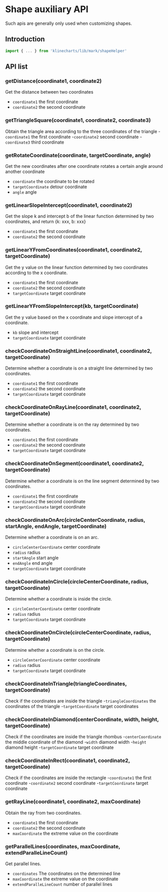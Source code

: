 # Shape auxiliary API

Such apis are generally only used when customizing shapes.


## Introduction
```javascript
import { ... } from 'klinecharts/lib/mark/shapeHelper'
```


## API list
### getDistance(coordinate1, coordinate2)
Get the distance between two coordinates
- `coordinate1` the first coordinate
- `coordinate2` the second coordinate


### getTriangleSquare(coordinate1, coordinate2, coordinate3)
Obtain the triangle area according to the three coordinates of the triangle
-`coordinate1` the first coordinate
-`coordinate2` second coordinate
-`coordinate3` third coordinate


### getRotateCoordinate(coordinate, targetCoordinate, angle)
Get the new coordinates after one coordinate rotates a certain angle around another coordinate
- `coordinate` the coordinate to be rotated
- `targetCoordinate` detour coordinate
- `angle` angle


### getLinearSlopeIntercept(coordinate1, coordinate2)
Get the slope k and intercept b of the linear function determined by two coordinates, and return {k: xxx, b: xxx}
- `coordinate1` the first coordinate
- `coordinate2` the second coordinate


### getLinearYFromCoordinates(coordinate1, coordinate2, targetCoordinate)
Get the y value on the linear function determined by two coordinates according to the x coordinate.
- `coordinate1` the first coordinate
- `coordinate2` the second coordinate
- `targetCoordinate` target coordinate


### getLinearYFromSlopeIntercept(kb, targetCoordinate)
Get the y value based on the x coordinate and slope intercept of a coordinate.
- `kb` slope and intercept
- `targetCoordinate` target coordinate


### checkCoordinateOnStraightLine(coordinate1, coordinate2, targetCoordinate)
Determine whether a coordinate is on a straight line determined by two coordinates.
- `coordinate1` the first coordinate
- `coordinate2` the second coordinate
- `targetCoordinate` target coordinate


### checkCoordinateOnRayLine(coordinate1, coordinate2, targetCoordinate)
Determine whether a coordinate is on the ray determined by two coordinates.
- `coordinate1` the first coordinate
- `coordinate2` the second coordinate
- `targetCoordinate` target coordinate


### checkCoordinateOnSegment(coordinate1, coordinate2, targetCoordinate)
Determine whether a coordinate is on the line segment determined by two coordinates.
- `coordinate1` the first coordinate
- `coordinate2` the second coordinate
- `targetCoordinate` target coordinate


### checkCoordinateOnArc(circleCenterCoordinate, radius, startAngle, endAngle, targetCoordinate)
Determine whether a coordinate is on an arc.
- `circleCenterCoordinate` center coordinate
- `radius` radius
- `startAngle` start angle
- `endAngle` end angle
- `targetCoordinate` target coordinate


### checkCoordinateInCircle(circleCenterCoordinate, radius, targetCoordinate)
Determine whether a coordinate is inside the circle.
- `circleCenterCoordinate` center coordinate
- `radius` radius
- `targetCoordinate` target coordinate


### checkCoordinateOnCircle(circleCenterCoordinate, radius, targetCoordinate)
Determine whether a coordinate is on the circle.
- `circleCenterCoordinate` center coordinate
- `radius` radius
- `targetCoordinate` target coordinate


### checkCoordinateInTriangle(triangleCoordinates, targetCoordinate)
Check if the coordinates are inside the triangle
-`triangleCoordinates` the coordinates of the triangle
-`targetCoordinate` target coordinates


### checkCoordinateInDiamond(centerCoordinate, width, height, targetCoordinate)
Check if the coordinates are inside the triangle rhombus
-`centerCoordinate` the middle coordinate of the diamond
-`width` diamond width
-`height` diamond height
-`targetCoordinate` target coordinate


### checkCoordinateInRect(coordinate1, coordinate2, targetCoordinate)
Check if the coordinates are inside the rectangle
-`coordinate1` the first coordinate
-`coordinate2` second coordinate
-`targetCoordinate` target coordinate


### getRayLine(coordinate1, coordinate2, maxCoordinate)
Obtain the ray from two coordinates.
- `coordinate1` the first coordinate
- `coordinate2` the second coordinate
- `maxCoordinate` the extreme value on the coordinate


### getParallelLines(coordinates, maxCoordinate, extendParalleLineCount)
Get parallel lines.
- `coordinates` The coordinates on the determined line
- `maxCoordinate` the extreme value on the coordinate
- `extendParalleLineCount` number of parallel lines
